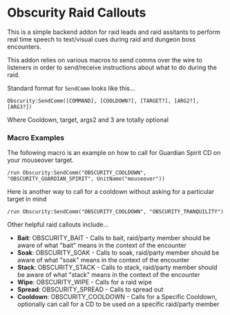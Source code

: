 # Obscurity Raid Callouts

This is a simple backend addon for raid leads and raid assitants to perform real time speech to text/visual cues during raid and dungeon boss encounters.

This addon relies on various macros to send comms over the wire to listeners in order to send/receive instructions about what to do during the raid.

Standard format for `SendComm` looks like this...

```
Obscurity:SendComm([COMMAND], [COOLDOWN?], [TARGET?], [ARG2?], [ARG3?])
```

Where Cooldown, target, args2 and 3 are totally optional

### Macro Examples

The following macro is an example on how to call for Guardian Spirit CD on your mouseover target.

```
/run Obscurity:SendComm("OBSCURITY_COOLDOWN", "OBSCURITY_GUARDIAN_SPIRIT", UnitName("mouseover"))
```

Here is another way to call for a cooldown without asking for a particular target in mind

```
/run Obscurity:SendComm("OBSCURITY_COOLDOWN", "OBSCURITY_TRANQUILITY")
```

Other helpful raid callouts include...
- **Bait**: OBSCURITY_BAIT - Calls to bait, raid/party member should be aware of what "bait" means in the context of the encounter
- **Soak**: OBSCURITY_SOAK - Calls to soak, raid/party member should be aware of what "soak" means in the context of the encounter
- **Stack**: OBSCURITY_STACK - Calls to stack, raid/party member should be aware of what "stack" means in the context of the encounter
- **Wipe**: OBSCURITY_WIPE - Calls for a raid wipe
- **Spread**: OBSCURITY_SPREAD - Calls to spread out
- **Cooldown**: OBSCURITY_COOLDOWN - Calls for a Specific Cooldown, optionally can call for a CD to be used on a specific raid/party member